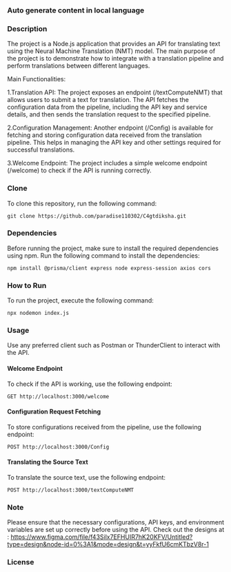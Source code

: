### Auto generate content in local language



### Description
The project is a Node.js application that provides an API for translating text using the Neural Machine Translation (NMT) model. The main purpose of the project is to demonstrate how to integrate with a translation pipeline and perform translations between different languages.

Main Functionalities:

1.Translation API: The project exposes an endpoint (/textComputeNMT) that allows users to submit a text for translation. The API fetches the configuration data from the pipeline, including the API key and service details, and then sends the translation request to the specified pipeline.

2.Configuration Management: Another endpoint (/Config) is available for fetching and storing configuration data received from the translation pipeline. This helps in managing the API key and other settings required for successful translations.

3.Welcome Endpoint: The project includes a simple welcome endpoint (/welcome) to check if the API is running correctly.

### Clone

To clone this repository, run the following command:

```
git clone https://github.com/paradise110302/C4gtdiksha.git
```

### Dependencies

Before running the project, make sure to install the required dependencies using npm. Run the following command to install the dependencies:

```
npm install @prisma/client express node express-session axios cors
```

### How to Run

To run the project, execute the following command:

```
npx nodemon index.js
```

### Usage

Use any preferred client such as Postman or ThunderClient to interact with the API.

#### Welcome Endpoint

To check if the API is working, use the following endpoint:

```
GET http://localhost:3000/welcome
```

#### Configuration Request Fetching

To store configurations received from the pipeline, use the following endpoint:

```
POST http://localhost:3000/Config
```

#### Translating the Source Text

To translate the source text, use the following endpoint:

```
POST http://localhost:3000/textComputeNMT
```

### Note

Please ensure that the necessary configurations, API keys, and environment variables are set up correctly before using the API.
Check out the designs at : https://www.figma.com/file/f43Silx7EFHUIR7hK20KFV/Untitled?type=design&node-id=0%3A1&mode=design&t=yyFkfU6cmKTbzV8r-1
### License


